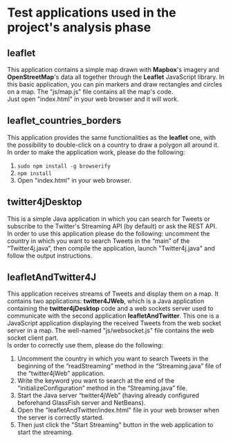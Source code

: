 # Test applications used in the project's analysis phase
## leaflet
This application contains a simple map drawn with **Mapbox**'s imagery and **OpenStreetMap**'s data all together through the **Leaflet** JavaScript library. In this basic application, you can pin markers and draw rectangles and circles on a map. The "js/map.js" file contains all the map's code.  
Just open "index.html" in your web browser and it will work.
## leaflet_countries_borders
This application provides the same functionalities as the **leaflet** one, with the possibility to double-click on a country to draw a polygon all around it.  
In order to make the application work, please do the following:

1. `sudo npm install -g browserify`
2. `npm install`
3. Open "index.html" in your web browser.
## twitter4jDesktop
This is a simple Java application in which you can search for Tweets or subscribe to the Twitter's Streaming API (by default) or ask the REST API.  
In order to use this application please do the following: uncomment the country in which you want to search Tweets in the “main” of the “Twitter4j.java”, then compile the application, launch "Twitter4j.java" and follow the output instructions.
## leafletAndTwitter4J
This application receives streams of Tweets and display them on a map.
It contains two applications: **twitter4JWeb**, which is a Java application containing the **twitter4jDesktop** code and a web sockets server used to communicate with the second application **leafletAndTwitter**. This one is a JavaScript application displaying the received Tweets from the web socket server in a map. The well-named "js/websocket.js" file contains the web socket client part.  
Is order to correctly use them, please do the following:

1. Uncomment the country in which you want to search Tweets in the beginning of the “readStreaming” method in the “Streaming.java” file of the “twitter4jWeb” application.
2. Write the keyword you want to search at the end of the “initializeConfiguration” method in the “Streaming.java” file.
3. Start the Java server “twitter4jWeb” (having already configured beforehand GlassFish server and NetBeans).
4. Open the "leafletAndTwitter/index.html" file in your web browser when the server is correctly started.
5. Then just click the "Start Streaming" button in the web application to start the streaming.
